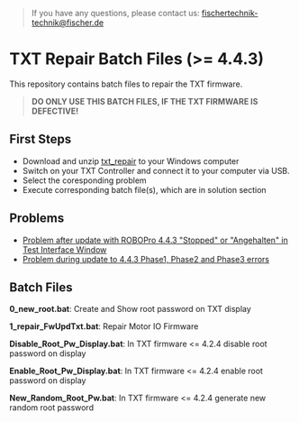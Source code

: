> If you have any questions, please contact us: fischertechnik-technik@fischer.de

# TXT Repair Batch Files (>= 4.4.3)
This repository contains batch files to repair the TXT firmware.

> **DO ONLY USE THIS BATCH FILES, IF THE TXT FIRMWARE IS DEFECTIVE!**

## First Steps
- Download and unzip [txt_repair](https://github.com/fischertechnikGmbH/txt_repair/archive/master.zip) to your Windows computer
- Switch on your TXT Controller and connect it to your computer via USB.
- Select the coresponding problem
- Execute corresponding batch file(s), which are in solution section

## Problems
- [Problem after update with ROBOPro 4.4.3 "Stopped" or "Angehalten" in Test Interface Window](docs/FwUpdTxt.md)
- [Problem during update to 4.4.3 Phase1, Phase2 and Phase3 errors](docs/Txt424RandomRootPw.md)


## Batch Files

**0_new_root.bat**: Create and Show root password on TXT display

**1_repair_FwUpdTxt.bat**: Repair Motor IO Firmware

**Disable_Root_Pw_Display.bat**: In TXT firmware <= 4.2.4 disable root password on display

**Enable_Root_Pw_Display.bat**: In TXT firmware <= 4.2.4 enable root password on display

**New_Random_Root_Pw.bat**: In TXT firmware <= 4.2.4 generate new random root password

